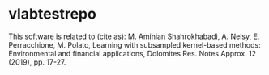 # vlabtestrepo
This software is related to (cite as):
M. Aminian Shahrokhabadi, A. Neisy, E. Perracchione, M. Polato, 
Learning with subsampled kernel-based methods: Environmental and financial applications, 
Dolomites Res. Notes Approx. 12 (2019), pp. 17-27. 
